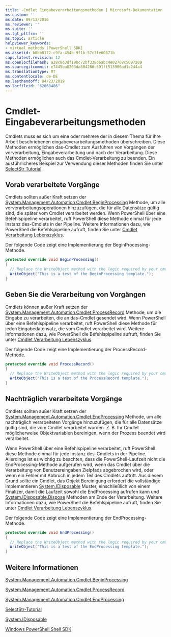 ```yaml
---
title: -Cmdlet Eingabeverarbeitungsmethoden | Microsoft-Dokumentation
ms.custom: ''
ms.date: 09/13/2016
ms.reviewer: ''
ms.suite: ''
ms.tgt_pltfrm: ''
ms.topic: article
helpviewer_keywords:
- virtual methods (PowerShell SDK]
ms.assetid: b0bb8172-c9fa-454b-9f1b-57c3fe60671b
caps.latest.revision: 12
ms.openlocfilehash: a28c8d3df19bc72bf338d6abc4e02768c5097209
ms.sourcegitcommit: e7445ba8203da304286c591ff513900ad1c244a4
ms.translationtype: MT
ms.contentlocale: de-DE
ms.lasthandoff: 04/23/2019
ms.locfileid: "62068486"
---
```

# <a name="cmdlet-input-processing-methods"></a>Cmdlet-Eingabeverarbeitungsmethoden

Cmdlets muss es sich um eine oder mehrere der in diesem Thema für ihre Arbeit beschriebenen eingabeverarbeitungsmethoden überschreiben.
Diese Methoden ermöglichen das-Cmdlet zum Ausführen von Vorgängen der vorverarbeitung, Eingabeverarbeitung und nach der Verarbeitung.
Diese Methoden ermöglichen auch das Cmdlet-Verarbeitung zu beenden.
Ein ausführlicheres Beispiel zur Verwendung dieser Methoden finden Sie unter [SelectStr Tutorial](selectstr-tutorial.md).

## <a name="pre-processing-operations"></a>Vorab verarbeitete Vorgänge

Cmdlets sollten außer Kraft setzen der [System.Management.Automation.Cmdlet.BeginProcessing](/dotnet/api/System.Management.Automation.Cmdlet.BeginProcessing) Methode, um alle vorverarbeitungsoperationen hinzuzufügen, die für alle Datensätze gültig sind, die später vom Cmdlet verarbeitet werden.
Wenn PowerShell über eine Befehlspipeline verarbeitet, ruft PowerShell diese Methode einmal für jede Instanz des-Cmdlets in der Pipeline.
Weitere Informationen dazu, wie PowerShell die Befehlspipeline aufruft, finden Sie unter [Cmdlet Verarbeitung Lebenszyklus](/previous-versions/ms714429(v=vs.85)).

Der folgende Code zeigt eine Implementierung der BeginProcessing-Methode.

```csharp
protected override void BeginProcessing()
{
  // Replace the WriteObject method with the logic required by your cmdlet.
  WriteObject("This is a test of the BeginProcessing template.");
}
```

## <a name="input-processing-operations"></a>Geben Sie die Verarbeitung von Vorgängen

Cmdlets können außer Kraft setzen der [System.Management.Automation.Cmdlet.ProcessRecord](/dotnet/api/System.Management.Automation.Cmdlet.ProcessRecord) Methode, um die Eingabe zu verarbeiten, die an das-Cmdlet gesendet wird.
Wenn PowerShell über eine Befehlspipeline verarbeitet, ruft PowerShell diese Methode für jeden Eingabedatensatz, die vom Cmdlet verarbeitet wird.
Weitere Informationen dazu, wie PowerShell die Befehlspipeline aufruft, finden Sie unter [Cmdlet Verarbeitung Lebenszyklus](/previous-versions/ms714429(v=vs.85)).

Der folgende Code zeigt eine Implementierung der ProcessRecord-Methode.

```csharp
protected override void ProcessRecord()
{
  // Replace the WriteObject method with the logic required by your cmdlet.
  WriteObject("This is a test of the ProcessRecord template.");
}
```

## <a name="post-processing-operations"></a>Nachträglich verarbeitete Vorgänge

Cmdlets sollten außer Kraft setzen der [System.Management.Automation.Cmdlet.EndProcessing](/dotnet/api/System.Management.Automation.Cmdlet.EndProcessing) Methode, um alle nachträglich verarbeiteten Vorgänge hinzuzufügen, die für alle Datensätze gültig sind, die vom Cmdlet verarbeitet wurden.
Z. B. Ihr Cmdlet möglicherweise Objektvariablen bereinigen, wenn der Prozess beendet wird verarbeitet.

Wenn PowerShell über eine Befehlspipeline verarbeitet, ruft PowerShell diese Methode einmal für jede Instanz des-Cmdlets in der Pipeline.
Allerdings ist es wichtig zu beachten, dass die PowerShell-Laufzeit nicht die EndProcessing-Methode aufgerufen wird, wenn das Cmdlet über die Verarbeitung von Benutzereingaben Zielpfads abgebrochen wird, oder wenn ein Fehler mit Abbruch in jedem Teil des Cmdlets auftritt.
Aus diesem Grund sollte ein Cmdlet, das Objekt Bereinigung erfordert die vollständige implementieren [System.IDisposable](/dotnet/api/System.IDisposable) Muster, einschließlich von einem Finalizer, damit die Laufzeit sowohl die EndProcessing aufrufen kann und [ System.IDisposable.Dispose](/dotnet/api/System.IDisposable.Dispose) Methoden am Ende der Verarbeitung.
Weitere Informationen dazu, wie PowerShell die Befehlspipeline aufruft, finden Sie unter [Cmdlet Verarbeitung Lebenszyklus](/previous-versions/ms714429(v=vs.85)).

Der folgende Code zeigt eine Implementierung der EndProcessing-Methode.

```csharp
protected override void EndProcessing()
{
  // Replace the WriteObject method with the logic required by your cmdlet.
  WriteObject("This is a test of the EndProcessing template.");
}
```

## <a name="see-also"></a>Weitere Informationen

[System.Management.Automation.Cmdlet.BeginProcessing](/dotnet/api/System.Management.Automation.Cmdlet.BeginProcessing)

[System.Management.Automation.Cmdlet.ProcessRecord](/dotnet/api/System.Management.Automation.Cmdlet.ProcessRecord)

[System.Management.Automation.Cmdlet.EndProcessing](/dotnet/api/System.Management.Automation.Cmdlet.EndProcessing)

[SelectStr-Tutorial](selectstr-tutorial.md)

[System.IDisposable](/dotnet/api/System.IDisposable)

[Windows PowerShell Shell SDK](../windows-powershell-reference.md)
